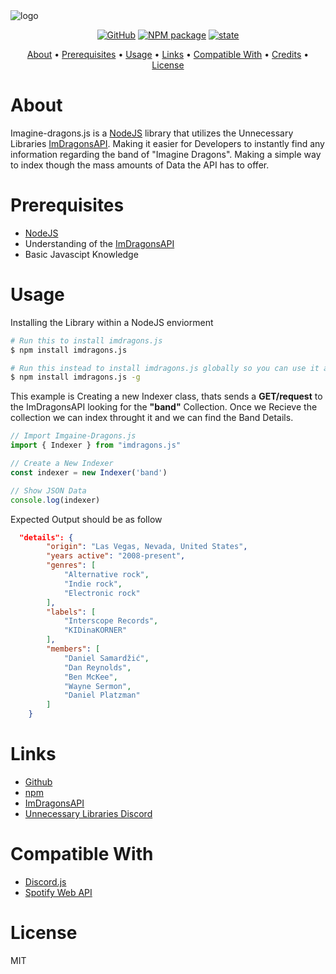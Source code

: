 <img src="https://github.com/RobbiDev/imagine-dragons.js/blob/main/lib/img/imaginejs.png" alt="logo">

<p align="center">
   <a href="https://github.com/git/git-scm.com/blob/main/MIT-LICENSE.txt"><img alt="GitHub" src="https://img.shields.io/github/license/RobbiDev/imdragons.js?style=flat-square"></a>
   <a href="https://www.npmjs.com/package/imdragons.js"><img src="https://img.shields.io/npm/v/imdragons.js?style=flat-square" alt="NPM package"></a>
   <a href="https://github.com/RobbiDev/imdragons.js"><img src="https://img.shields.io/badge/state-working-green?style=flat-square" alt="state"></a>
</p>

<p align="center">
  <a href="#about">About</a> •
  <a href="#prerequisites">Prerequisites</a> •
  <a href="#usage">Usage</a> •
  <a href="#links">Links</a> •
  <a href="#compatible-with">Compatible With</a> •
  <a href="#credits">Credits</a> •
  <a href="#license">License</a>
</p>

# About

Imagine-dragons.js is a [NodeJS](https://nodejs.org/en/download/current/) library that utilizes the Unnecessary Libraries [ImDragonsAPI](https://github.com/unnecessarylibs/ImDragonsAPI). Making it easier for Developers to instantly find any information regarding the band of "Imagine Dragons". Making a simple way to index though the mass amounts of Data the API has to offer.

# Prerequisites

- [NodeJS](https://nodejs.org/en/download/current/)
- Understanding of the [ImDragonsAPI](https://github.com/unnecessarylibs/ImDragonsAPI) 
- Basic Javascipt Knowledge

# Usage

Installing the Library within a NodeJS enviorment

```bash
# Run this to install imdragons.js
$ npm install imdragons.js 

# Run this instead to install imdragons.js globally so you can use it anywhere.
$ npm install imdragons.js -g
```

This example is Creating a new Indexer class, thats sends a **GET/request** to the ImDragonsAPI looking for the **"band"** Collection. Once we Recieve the collection we can index throught it and we can find the Band Details.


```javascript
// Import Imgaine-Dragons.js
import { Indexer } from "imdragons.js"

// Create a New Indexer
const indexer = new Indexer('band')

// Show JSON Data 
console.log(indexer)
```

Expected Output should be as follow

```json
  "details": {
        "origin": "Las Vegas, Nevada, United States",
        "years active": "2008-present",
        "genres": [
            "Alternative rock",
            "Indie rock",
            "Electronic rock"
        ],
        "labels": [
            "Interscope Records",
            "KIDinaKORNER"
        ],
        "members": [
            "Daniel Samardžić",
            "Dan Reynolds",
            "Ben McKee",
            "Wayne Sermon",
            "Daniel Platzman"
        ]
    }
```

# Links

- [Github](https://github.com/RobbiDev/imagine-dragons.js)
- [npm](https://www.npmjs.com/package/imagine-dragons.js)
- [ImDragonsAPI](https://github.com/unnecessarylibs/ImDragonsAPI)
- [Unnecessary Libraries Discord](https://discord.gg/y8TYje4PXH)

# Compatible With

- [Discord.js](https://github.com/discordjs/discord.js)
- [Spotify Web API](https://github.com/jmperez/spotify-web-api-js)

# License

MIT
